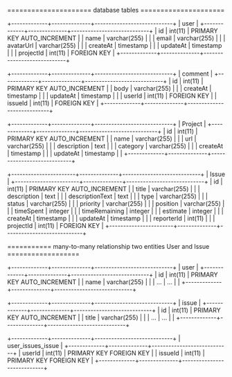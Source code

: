 ===================== database tables =====================

+-------------+--------------+----------------------------+
|                        user                             |
+-------------+--------------+----------------------------+
| id          | int(11)      | PRIMARY KEY AUTO_INCREMENT |
| name        | varchar(255) |                            |
| email       | varchar(255) |                            |
| avatarUrl   | varchar(255) |                            |
| createAt    | timestamp    |                            |
| updateAt    | timestamp    |                            |
| projectId   | int(11)      | FOREIGN KEY                |
+-------------+--------------+----------------------------+

+-------------+--------------+----------------------------+
|                        comment                          |
+-------------+--------------+----------------------------+
| id          | int(11)      | PRIMARY KEY AUTO_INCREMENT |
| body        | varchar(255) |                            |
| createAt    | timestamp    |                            |
| updateAt    | timestamp    |                            |
| userId      | int(11)      | FOREIGN KEY                |
| issueId     | int(11)      | FOREIGN KEY                |
+-------------+--------------+----------------------------+

+-------------+--------------+----------------------------+
|                        Project                          |
+-------------+--------------+----------------------------+
| id          | int(11)      | PRIMARY KEY AUTO_INCREMENT |
| name        | varchar(255) |                            |
| url         | varchar(255) |                            |
| description | text         |                            |
| category    | varchar(255) |                            |
| createAt    | timestamp    |                            |
| updateAt    | timestamp    |                            |
+-------------+--------------+----------------------------+

+-----------------------+--------------+----------------------------+
|                            Issue                                  |
+-----------------------+--------------+----------------------------+
| id                    | int(11)      | PRIMARY KEY AUTO_INCREMENT |
| title                 | varchar(255) |                            |
| description           | text         |                            |
| descriptionText       | text         |                            |
| type                  | varchar(255) |                            |
| status                | varchar(255) |                            |
| priority              | varchar(255) |                            |
| position              | varchar(255) |                            |
| timeSpent             | integer      |                            |
| timeRemaining         | integer      |                            |
| estimate              | integer      |                            |
| createAt              | timestamp    |                            |
| updateAt              | timestamp    |                            |
| reporterId            | int(11)      |                            |
| projectId             | int(11)      | FOREIGN KEY                |
+-----------------------+--------------+----------------------------+


=========== many-to-many relationship two entities User and Issue ==================

+-------------+--------------+----------------------------+
|                        user                             |
+-------------+--------------+----------------------------+
| id          | int(11)      | PRIMARY KEY AUTO_INCREMENT |
| name        | varchar(255) |                            |
| ...         | ...          |                            |
+-------------+--------------+----------------------------+

+-------------+--------------+----------------------------+
|                        issue                            |
+-------------+--------------+----------------------------+
| id          | int(11)      | PRIMARY KEY AUTO_INCREMENT |
| title       | varchar(255) |                            |
| ...         | ...          |                            |
+-------------+--------------+----------------------------+

+-------------+--------------+----------------------------+
|              user_issues_issue                          |
+-------------+--------------+----------------------------+
| userId      | int(11)      | PRIMARY KEY FOREIGN KEY    |
| issueId     | int(11)      | PRIMARY KEY FOREIGN KEY    |
+-------------+--------------+----------------------------+





